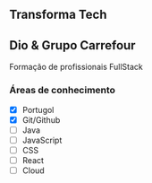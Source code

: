 ## Transforma Tech
## Dio & Grupo Carrefour
Formação de profissionais FullStack

### Áreas de conhecimento

- [x] Portugol
- [x] Git/Github
- [ ] Java
- [ ] JavaScript
- [ ] CSS
- [ ] React
- [ ] Cloud 
